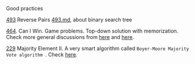 Good practices

[493](https://leetcode.com/problems/reverse-pairs/) Reverse Pairs [493.md](./493.md), about binary search tree

[464](https://leetcode.com/problems/can-i-win/). Can I Win. Game problems. Top-down solution with memorization. Check more general discussions from [here](https://leetcode.com/problems/can-i-win/discuss/95320/7-liner-C%2B%2B-beat-98.4-DFS-with-early-termination-check-(detailed-explanation)) and [here](https://leetcode.com/problems/can-i-win/discuss/95277/Java-solution-using-HashMap-with-detailed-explanation).

[229](https://leetcode.com/problems/majority-element-ii/) Majority Element II. A very smart algorithm called `Boyer-Moore Majority Vote algorithm `.  Check [here](https://leetcode.com/problems/majority-element-ii/discuss/63520/Boyer-Moore-Majority-Vote-algorithm-and-my-elaboration).